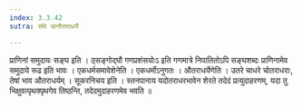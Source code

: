 ```yaml
---
index: 3.3.42
sutra: संघे चानौत्तराधर्ये

---
```

 प्राणिनां समुदायः सङ्घ इति । ठ्सङ्गोद्घौ गणप्रशंसयोःऽ इति गणमात्रे निपातितोऽपि सङ्घशब्दः प्राणिनामेव समुदाये रूढ इति भावः । एकधर्मसमावेशेनेति । एकधर्मोऽनुगतः । औतराधर्येणेति । उतरे चाधरे चोतराधराः, तेषां भाव औतराधर्यम् । सूकरनिचय इति । स्तनपानाय यदोतराधरभावेन शेरते तदेदं प्रत्युदाहरणम्, यदा तु भिक्षुवत्पृथक्पृथगेव तिष्ठन्ति, तदेदमुदाहरणमेव भवति ॥